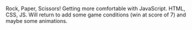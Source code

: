 Rock, Paper, Scissors! Getting more comfortable with JavaScript. 
HTML, CSS, JS.
Will return to add some game conditions (win at score of 7) and maybe some animations.
